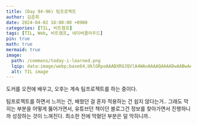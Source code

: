 ```yaml
---
title: (Day	94-96) 팀프로젝트
author: 김준회
date: 2024-04-02 16:00:00 +0900
categories: [TIL, 비트캠프]
tags: [TIL, Web, 비트캠프, 네이버클라우드]
pin: true
math: true
mermaid: true
image:
  path: /commons/today-i-learned.png
  lqip: data:image/webp;base64,UklGRpoAAABXRUJQVlA4WAoAAAAQAAAADwAABwAAQUxQSDIAAAARL0AmbZurmr57yyIiqE8oiG0bejIYEQTgqiDA9vqnsUSI6H+oAERp2HZ65qP/VIAWAFZQOCBCAAAA8AEAnQEqEAAIAAVAfCWkAALp8sF8rgRgAP7o9FDvMCkMde9PK7euH5M1m6VWoDXf2FkP3BqV0ZYbO6NA/VFIAAAA
  alt: TIL image
---
```

도커를 오전에 배우고, 오후는 계속 팀프로젝트를 하는 중이다.

팀프로젝트를 하면서 느끼는 건, 배웠던 걸 혼자 적용하는 건 쉽지 않다는거..
그래도 막히는 부분을 어떻게 뚫어가면서, 유튜브던 책이던 블로그건 정보를 찾아가면서 진행하니까 성장하는 것이 느껴진다. 최소한 전에 막혔던 부분은 덜 막히니까..